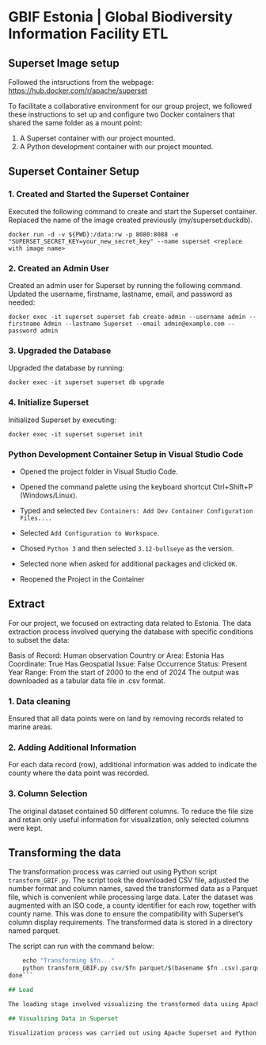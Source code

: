 # GBIF Estonia | Global Biodiversity Information Facility ETL

## Superset Image setup
Followed the intsructions from the webpage:
https://hub.docker.com/r/apache/superset

To facilitate a collaborative environment for our group project, we followed these instructions to set up and configure two Docker containers that shared the same folder as a mount point:

1. A Superset container with our project mounted.
2. A Python development container with our project mounted.

## Superset Container Setup
### 1. Created and Started the Superset Container

Executed the following command to create and start the Superset container. Replaced <replace with image name> the name of the image created previously (my/superset:duckdb). 

```docker run -d -v ${PWD}:/data:rw -p 8080:8088 -e "SUPERSET_SECRET_KEY=your_new_secret_key" --name superset <replace with image name>```

### 2. Created an Admin User

Created an admin user for Superset by running the following command. Updated the username, firstname, lastname, email, and password as needed:

```docker exec -it superset superset fab create-admin --username admin --firstname Admin --lastname Superset --email admin@example.com --password admin```

### 3. Upgraded the Database

Upgraded the database by running:

```docker exec -it superset superset db upgrade```

### 4. Initialize Superset

Initialized Superset by executing:

```docker exec -it superset superset init```

### Python Development Container Setup in Visual Studio Code

* Opened the project folder in Visual Studio Code.

* Opened the command palette using the keyboard shortcut Ctrl+Shift+P (Windows/Linux).

* Typed and selected ```Dev Containers: Add Dev Container Configuration Files....```

* Selected ```Add Configuration to Workspace```.

* Chosed ```Python 3``` and then selected ```3.12-bullseye``` as the version.

* Selected none when asked for additional packages and clicked ```OK```.

* Reopened the Project in the Container

## Extract

For our project, we focused on extracting data related to Estonia. The data extraction process involved querying the database with specific conditions to subset the data:

Basis of Record: Human observation
Country or Area: Estonia
Has Coordinate: True
Has Geospatial Issue: False
Occurrence Status: Present
Year Range: From the start of 2000 to the end of 2024
The output was downloaded as a tabular data file in .csv format.

### 1. Data cleaning 

Ensured that all data points were on land by removing records related to marine areas.

### 2. Adding Additional Information

For each data record (row), additional information was added to indicate the county where the data point was recorded.

### 3. Column Selection

The original dataset contained 50 different columns. To reduce the file size and retain only useful information for visualization, only selected columns were kept.


## Transforming the data

The transformation process was carried out using Python script ```transform_GBIF.py```. The script took the downloaded CSV file, adjusted the number format and column names, saved the transformed data as a Parquet file, which is convenient while processing large data. Later the dataset was augmented with an ISO code, a county identifier for each row, together with county name. This was done to ensure the compatibility with Superset’s column display requirements. The transformed data is stored in a directory named parquet.

The script can run with the command below:

```for fn in $(ls csv); do
    echo "Transforming $fn..."
    python transform_GBIF.py csv/$fn parquet/$(basename $fn .csv).parquet
done```

## Load

The loading stage involved visualizing the transformed data using Apache Superset. The project is utilizing Docker containers for both Superset and Python environments. These containers are created with the project, mounted on the same project folder. The superset container is set up with a secret key. Later, the Docker environment was used for loading the data into Apache Superset (commands are described in the project file). The data was later visualized with appropriate charts, scripts are available in the project file. The Python Script ```Species_Richness_And_Density_plots_Script.py``` was used to create species richness map and species hexbin density plot.

## Visualizing Data in Superset

Visualization process was carried out using Apache Superset and Python libraries. The final summary can be seen on a dashboard, provided below. The dashboard contains multiple visualizations, including a bar chart showing species richness in Estonia from 2000-2023, a horizontal bar chart showing species observations by county, a map plotting individual species observations across Estonia and three line graphs showing separate trends over the time for animals, fungi and plants. The Species Richness Map displayed the count for distinct species in each county. It was created by grouping the data by county identifier code and calculating the distinct species count.



